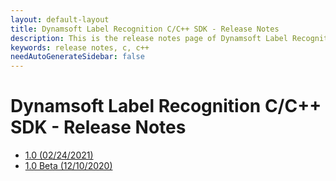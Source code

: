 ```yaml
---
layout: default-layout
title: Dynamsoft Label Recognition C/C++ SDK - Release Notes
description: This is the release notes page of Dynamsoft Label Recognition for C/C++ SDK.
keywords: release notes, c, c++
needAutoGenerateSidebar: false
---
```


# Dynamsoft Label Recognition C/C++ SDK - Release Notes

- [1.0   (02/24/2021)](c-cpp-1.md#10-02242021)
- [1.0 Beta   (12/10/2020)](c-cpp-1.md#10-beta-12102020)